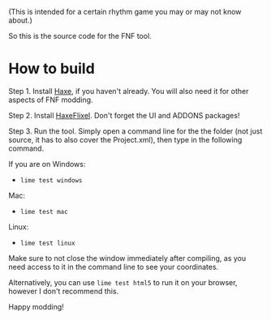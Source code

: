 (This is intended for a certain rhythm game you may or may not know about.)

So this is the source code for the FNF tool.

# How to build

Step 1. Install [Haxe](https://haxe.org), if you haven't already. You will also need it for other aspects of FNF modding.

Step 2. Install [HaxeFlixel](https://haxeflixel.com). Don't forget the UI and ADDONS packages!

Step 3. Run the tool. Simply open a command line for the the folder (not just source, it has to also cover the Project.xml), then type in the following command.

If you are on Windows: 
 - `lime test windows`

Mac: 
 - `lime test mac`

Linux: 
 - `lime test linux`

Make sure to not close the window immediately after compiling, as you need access to it in the command line to see your coordinates.

Alternatively, you can use  `lime test html5` to run it on your browser, however I don't recommend this.

Happy modding!
